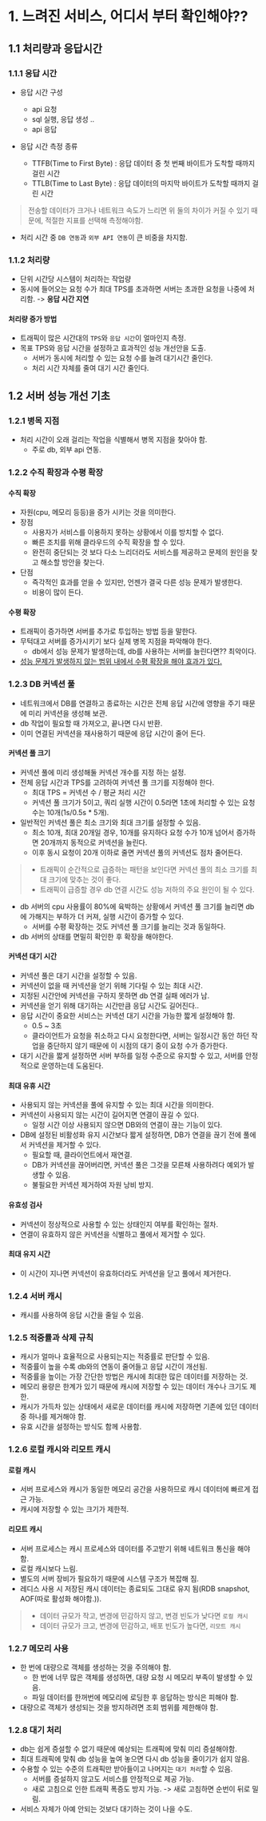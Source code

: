 # 1. 느려진 서비스, 어디서 부터 확인해야??

## 1.1 처리량과 응답시간

### 1.1.1 응답 시간

- 응답 시간 구성
    - api 요청
    - sql 실행, 응답 생성 ..
    - api 응답

- 응답 시간 측정 종류
    - TTFB(Time to First Byte) : 응답 데이터 중 첫 번째 바이트가 도착할 때까지 걸린 시간
    - TTLB(Time to Last Byte) : 응답 데이터의 마지막 바이트가 도착할 때까지 걸린 시간

> 전송할 데이터가 크거나 네트워크 속도가 느리면 위 둘의 차이가 커질 수 있기 때문에, 적절한 지표를 선택해 측정해야함.

- 처리 시간 중 `DB 연동`과 `외부 API 연동`이 큰 비중을 차지함.

### 1.1.2 처리량

- 단위 시간당 시스템이 처리하는 작업량
- 동시에 들어오는 요청 수가 최대 TPS를 초과하면 서버는 초과한 요청을 나중에 처리함. -> **응답 시간 지연**

#### 처리량 증가 방법

- 트래픽이 많은 시간대의 `TPS`와 `응답 시간`이 얼마인지 측정.
- 목표 TPS와 응답 시간을 설정하고 효과적인 성능 개선안을 도출.
    - 서버가 동시에 처리할 수 있는 요청 수를 늘려 대기시간 줄인다.
    - 처리 시간 자체를 줄여 대기 시간 줄인다.

## 1.2 서버 성능 개선 기초

### 1.2.1 병목 지점

- 처리 시간이 오래 걸리는 작업을 식별해서 병목 지점을 찾아야 함.
    - 주로 db, 외부 api 연동.

### 1.2.2 수직 확장과 수평 확장

#### 수직 확장

- 자원(cpu, 메모리 등등)을 증가 시키는 것을 의미한다.
- 장점
    - 사용자가 서비스를 이용하지 못하는 상황에서 이를 방치할 수 없다.
    - 빠른 조치를 위해 클라우드의 수직 확장을 할 수 있다.
    - 완전히 중단되는 것 보다 다소 느리더라도 서비스를 제공하고 문제의 원인을 찾고 해소할 방안을 찾는다.
- 단점
    - 즉각적인 효과를 얻을 수 있지만, 언젠가 결국 다른 성능 문제가 발생한다.
    - 비용이 많이 든다.

#### 수평 확장

- 트래픽이 증가하면 서버를 추가로 투입하는 방법 등을 말한다.
- 무턱대고 서버를 증가시키기 보다 실제 병목 지점을 파악해야 한다.
    - db에서 성능 문제가 발생하는데, db를 사용하는 서버를 늘린다면?? 최악이다.
- <u>성능 문제가 발생하지 않는 범위 내에서 수평 확장을 해야 효과가 있다.</u>

### 1.2.3 DB 커넥션 풀

- 네트워크에서 DB를 연결하고 종료하는 시간은 전체 응답 시간에 영향을 주기 때문에 미리 커넥션을 생성해 보관.
- db 작업이 필요할 때 가져오고, 끝나면 다시 반환.
- 이미 연결된 커넥션을 재사용하기 때문에 응답 시간이 줄어 든다.

#### 커넥션 풀 크기

- 커넥션 풀에 미리 생성해둘 커넥션 개수를 지정 하는 설정.
- 전체 응답 시간과 TPS를 고려하여 커넥션 풀 크기를 지정해야 한다.
    - 최대 TPS = 커넥션 수 / 평균 처리 시간
    - 커넥션 풀 크기가 5이고, 쿼리 실행 시간이 0.5라면 1초에 처리할 수 있는 요청수는 10개(1s/0.5s * 5개).
- 일반적인 커넥션 풀은 최소 크기와 최대 크기를 설정할 수 있음.
    - 최소 10개, 최대 20개일 경우, 10개를 유지하다 요청 수가 10개 넘어서 증가하면 20개까지 동적으로 커넥션을 늘린다.
    - 이후 동시 요청이 20개 이하로 줄면 커넥션 풀의 커넥션도 점차 줄어든다.

> - 트래픽이 순간적으로 급증하는 패턴을 보인다면 커넥션 풀의 최소 크기를 최대 크기에 맞추는 것이 좋다.
> - 트래픽이 급증할 경우 db 연결 시간도 성능 저하의 주요 원인이 될 수 있다.

- db 서버의 cpu 사용률이 80%에 육박하는 상황에서 커넥션 풀 크기를 늘리면 db에 가해지는 부하가 더 커져, 실행 시간이 증가할 수 있다.
    - 서버를 수평 확장하는 것도 커넥션 풀 크기를 늘리는 것과 동일하다.
- db 서버의 상태를 면밀히 확인한 후 확장을 해야한다.

#### 커넥션 대기 시간

- 커넥션 풀은 대기 시간을 설정할 수 있음.
- 커넥션이 없을 때 커넥션을 얻기 위해 기다릴 수 있는 최대 시간.
- 지정된 시간안에 커넥션을 구하지 못하면 db 연결 실패 에러가 남.
- 커넥션을 얻기 위해 대기하는 시간만큼 응답 시간도 길어진다..
- 응답 시간이 중요한 서비스는 커넥션 대기 시간을 가능한 짧게 설정해야 함.
    - 0.5 ~ 3초
    - 클라이언트가 요청을 취소하고 다시 요청한다면, 서버는 일정시간 동안 하던 작업을 중단하지 않기 때문에 이 시점의 대기 중이 요청 수가 증가한다.
- 대기 시간을 짧게 설정하면 서버 부하를 일정 수준으로 유지할 수 있고, 서버를 안정적으로 운영하는데 도움된다.

#### 최대 유휴 시간

- 사용되지 않는 커넥션을 풀에 유지할 수 있는 최대 시간을 의미한다.
- 커넥션이 사용되지 않는 시간이 길어지면 연결이 끊길 수 있다.
    - 일정 시간 이상 사용되지 않으면 DB와의 연결이 끊는 기능이 있다.
- DB에 설정된 비활성화 유지 시간보다 짧게 설정하면, DB가 연결을 끊기 전에 풀에서 커넥션을 제거할 수 있다.
    - 필요할 때, 클라이언트에서 재연결.
    - DB가 커넥션을 끊어버리면, 커넥션 풀은 그것을 모른채 사용하려다 예외가 발생할 수 있음.
    - 불필요한 커넥션 제거하여 자원 낭비 방지.

#### 유효성 검사

- 커넥션이 정상적으로 사용할 수 있는 상태인지 여부를 확인하는 절차.
- 연결이 유효하지 않은 커넥션을 식별하고 풀에서 제거할 수 있다.

#### 최대 유지 시간

- 이 시간이 지나면 커넥션이 유효하더라도 커넥션을 닫고 풀에서 제거한다.

### 1.2.4 서버 캐시

- 캐시를 사용하여 응답 시간을 줄일 수 있음.

### 1.2.5 적중률과 삭제 규칙

- 캐시가 얼마나 효율적으로 사용되는지는 적중률로 판단할 수 있음.
- 적중률이 높을 수록 db와의 연동이 줄어들고 응답 시간이 개선됨.
- 적중률을 높이는 가장 간단한 방법은 캐시에 최대한 많은 데이터를 저장하는 것.
- 메모리 용량은 한계가 있기 때문에 캐시에 저장할 수 있는 데이터 개수나 크기도 제한.
- 캐시가 가득차 있는 상태에서 새로운 데이터를 캐시에 저장하면 기존에 있던 데이터 중 하나를 제거해야 함.
- 유효 시간을 설정하는 방식도 함께 사용함.

### 1.2.6 로컬 캐시와 리모트 캐시

#### 로컬 캐시

- 서버 프로세스와 캐시가 동일한 메모리 공간을 사용하므로 캐시 데이터에 빠르게 접근 가능.
- 캐시에 저장할 수 있는 크기가 제한적.

#### 리모트 캐시

- 서버 프로세스는 캐시 프로세스와 데이터를 주고받기 위해 네트워크 통신을 해야 함.
- 로컬 캐시보다 느림.
- 별도의 서버 장비가 필요하기 때문에 시스템 구조가 복잡해 짐.
- 레디스 사용 시 저장된 캐시 데이터는 종료되도 그대로 유지 됨(RDB snapshot, AOF(따로 활성화 해야함.)).

> - 데이터 규모가 작고, 변경에 민감하지 않고, 변경 빈도가 낮다면 `로컬 캐시`
> - 데이터 규모가 크고, 변경에 민감하고, 배포 빈도가 높다면, `리모트 캐시` 

### 1.2.7 메모리 사용
- 한 번에 대량으로 객체를 생성하는 것을 주의해야 함.
  - 한 번에 너무 많은 객체를 생성하면, 대량 요청 시 메모리 부족이 발생할 수 있음.
  - 파일 데이터를 한꺼번에 메모리에 로딩한 후 응답하는 방식은 피해야 함.
- 대량으로 객체가 생성되는 것을 방지하려면 조회 범위를 제한해야 함.

### 1.2.8 대기 처리
- db는 쉽게 증설할 수 없기 때문에 예상되는 트래픽에 맞춰 미리 증설해야함.
- 최대 트래픽에 맞춰 db 성능을 높여 놓으면 다시 db 성능을 줄이기가 쉽지 않음.
- 수용할 수 있는 수준의 트래픽만 받아들이고 나머지는 `대기 처리`할 수 있음.
  - 서버를 증설하지 않고도 서비스를 안정적으로 제공 가능.
  - 새로 고침으로 인한 트래픽 폭증도 방지 가능. -> 새로 고침하면 순번이 뒤로 밀림.
- 서비스 자체가 아예 안되는 것보다 대기하는 것이 나을 수도.





